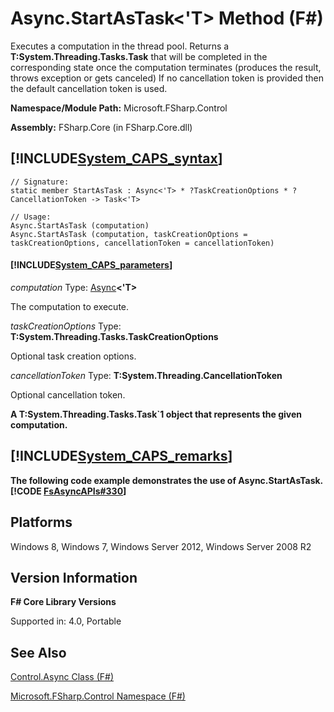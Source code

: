 # Async.StartAsTask<'T> Method (F#)

Executes a computation in the thread pool. Returns a **T:System.Threading.Tasks.Task** that will be completed in the corresponding state once the computation terminates (produces the result, throws exception or gets canceled) If no cancellation token is provided then the default cancellation token is used.

**Namespace/Module Path:** Microsoft.FSharp.Control

**Assembly:** FSharp.Core (in FSharp.Core.dll)


## [!INCLUDE[System_CAPS_syntax](//System/Token/System_CAPS_syntax_md.md)]

```
// Signature:
static member StartAsTask : Async<'T> * ?TaskCreationOptions * ?CancellationToken -> Task<'T>

// Usage:
Async.StartAsTask (computation)
Async.StartAsTask (computation, taskCreationOptions = taskCreationOptions, cancellationToken = cancellationToken)
```

#### [!INCLUDE[System_CAPS_parameters](//System/Token/System_CAPS_parameters_md.md)]
*computation*
Type: [Async](http://msdn.microsoft.com/en-us/library/e0b28ea2-dea5-4021-b2b9-d7d4761babde)**&lt;'T&gt;**


The computation to execute.


*taskCreationOptions*
Type: **T:System.Threading.Tasks.TaskCreationOptions**


Optional task creation options.


*cancellationToken*
Type: **T:System.Threading.CancellationToken**


Optional cancellation token.



**A T:System.Threading.Tasks.Task&#96;1 object that represents the given computation.**
## [!INCLUDE[System_CAPS_remarks](//System/Token/System_CAPS_remarks_md.md)]
**The following code example demonstrates the use of Async.StartAsTask.**
**[!CODE [FsAsyncAPIs#330](../CodeSnippet/VS_Snippets_Fsharp/fsasyncapis/FSharp/fs/program.fs#330)]**
## Platforms
Windows 8, Windows 7, Windows Server 2012, Windows Server 2008 R2


## Version Information
**F# Core Library Versions**

Supported in: 4.0, Portable


## See Also
[Control.Async Class &#40;F&#35;&#41;](Control.Async+Class+28%F%2329%.md)

[Microsoft.FSharp.Control Namespace &#40;F&#35;&#41;](Microsoft.FSharp.Control+Namespace+28%F%2329%.md)

